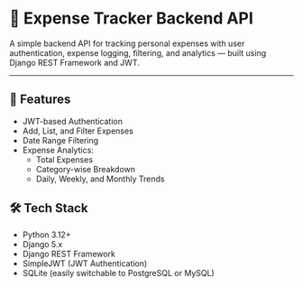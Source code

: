 # 💸 Expense Tracker Backend API

A simple backend API for tracking personal expenses with user authentication, expense logging, filtering, and analytics — built using Django REST Framework and JWT.

---

## 📌 Features

- JWT-based Authentication
- Add, List, and Filter Expenses
- Date Range Filtering
- Expense Analytics:
  - Total Expenses
  - Category-wise Breakdown
  - Daily, Weekly, and Monthly Trends

## 🛠 Tech Stack

- Python 3.12+
- Django 5.x
- Django REST Framework
- SimpleJWT (JWT Authentication)
- SQLite (easily switchable to PostgreSQL or MySQL)


